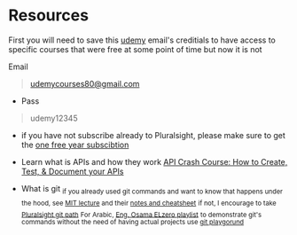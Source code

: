 # Resources
First you will need to save this [udemy](udemy.com) email's creditials to have access to specific courses that were free at some point of time but now it is not

Email
> udemycourses80@gmail.com
- Pass 
> udemy12345

- if you have not subscribe already to Pluralsight, please make sure to get the [one free year subscibtion](https://www.pluralsightone.org/product/education/code-org-redemption-3m?fbclid=IwAR1oskG-AHFWQZI2Q_5CVywK6WCSNsWEbcRZ43na9nQZszDj7X1GNFigbTI)

- Learn what is APIs and how they work [API Crash Course: How to Create, Test, & Document your APIs
](https://www.udemy.com/course/api-course/learn/lecture/26889642#overview)

- What is git
<sub>if you already used git commands and want to know that happens under the hood, see [MIT lecture](https://www.youtube.com/watch?v=2sjqTHE0zok) and their [notes and cheatsheet](https://missing.csail.mit.edu/2020/version-control/)</sub>
<sub>if not, I encourage to take [Pluralsight git path](https://app.pluralsight.com/paths/skill/managing-source-code-with-git)</sub>
<sub>For Arabic, [Eng. Osama ELzero playlist](https://www.youtube.com/playlist?list=PLDoPjvoNmBAw4eOj58MZPakHjaO3frVMF)</sub>
<sub>to demonstrate git's commands without the need of having actual projects use [git playgorund](https://learngitbranching.js.org/)</sub>
